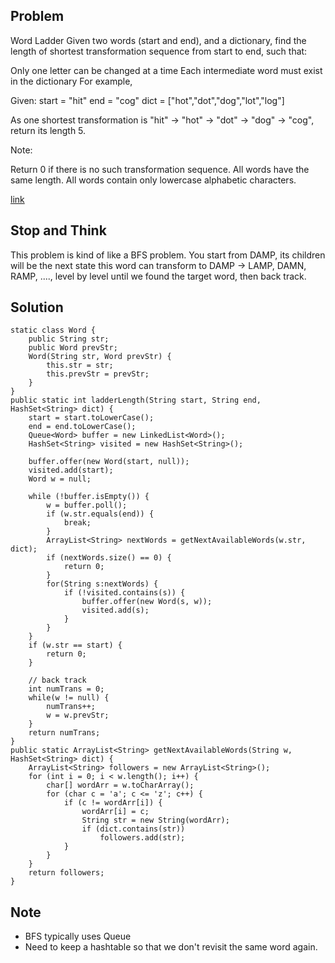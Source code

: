 ## Problem

Word Ladder
Given two words (start and end), and a dictionary, find the length of shortest transformation sequence from start to end, such that:

Only one letter can be changed at a time
Each intermediate word must exist in the dictionary
For example,

Given:
start = "hit"
end = "cog"
dict = ["hot","dot","dog","lot","log"]

As one shortest transformation is "hit" -> "hot" -> "dot" -> "dog" -> "cog",
return its length 5.

Note:

Return 0 if there is no such transformation sequence.
All words have the same length.
All words contain only lowercase alphabetic characters.

[link](http://leetcode.com/onlinejudge#question_127)


## Stop and Think

This problem is kind of like a BFS problem. You start from DAMP, its children will be the next state this word can transform to
DAMP -> LAMP, DAMN, RAMP, ...., level by level until we found the target word, then back track.


## Solution

	static class Word {
		public String str;
		public Word prevStr;
		Word(String str, Word prevStr) {
			this.str = str;
			this.prevStr = prevStr;
		}
	}
    public static int ladderLength(String start, String end, HashSet<String> dict) {
		start = start.toLowerCase();
		end = end.toLowerCase();
		Queue<Word> buffer = new LinkedList<Word>();
        HashSet<String> visited = new HashSet<String>();
        
        buffer.offer(new Word(start, null));
        visited.add(start);
        Word w = null; 
        
        while (!buffer.isEmpty()) {
            w = buffer.poll();
            if (w.str.equals(end)) {
                break;
            }
            ArrayList<String> nextWords = getNextAvailableWords(w.str, dict);
            if (nextWords.size() == 0) {
                return 0;
            }
            for(String s:nextWords) {
                if (!visited.contains(s)) {
                    buffer.offer(new Word(s, w));
                    visited.add(s);
                }
            }
        }
        if (w.str == start) {
        	return 0;
        }

        // back track
        int numTrans = 0;
        while(w != null) {
            numTrans++;
            w = w.prevStr;
        }
        return numTrans; 
    }
    public static ArrayList<String> getNextAvailableWords(String w, HashSet<String> dict) {
        ArrayList<String> followers = new ArrayList<String>();
        for (int i = 0; i < w.length(); i++) {
            char[] wordArr = w.toCharArray();
            for (char c = 'a'; c <= 'z'; c++) {
                if (c != wordArr[i]) {
                    wordArr[i] = c;
                    String str = new String(wordArr);
                    if (dict.contains(str))
                        followers.add(str);
                }
            }
        }
        return followers;
    }

## Note

- BFS typically uses Queue
- Need to keep a hashtable so that we don't revisit the same word again.
